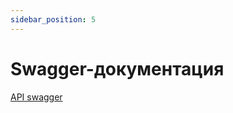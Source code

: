 ```yaml
---
sidebar_position: 5
---
```


# Swagger-документация

[API swagger](https://petstore.swagger.io/?url=https://raw.githubusercontent.com/BrokerAssistantApp/documentation/refs/heads/main/dist/swagger.yaml)